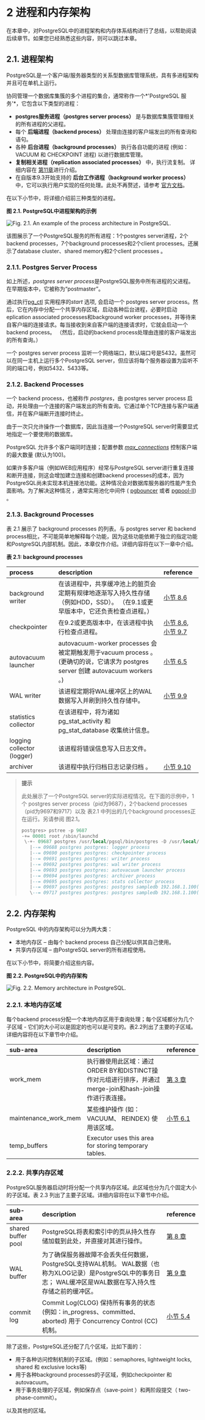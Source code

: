 # 2  进程和内存架构

在本章中，对PostgreSQL中的进程架构和内存体系结构进行了总结，以帮助阅读后续章节。如果您已经熟悉这些内容，则可以跳过本章。

## 2.1. 进程架构

PostgreSQL是一个客户端/服务器类型的关系型数据库管理系统，具有多进程架构并且可在单机上运行。

协同管理一个数据库集簇的多个进程的集合，通常称作一个*'PostgreSQL 服务'*，它包含以下类型的进程：

- **postgres服务进程（postgres server process）** 是与数据库集簇管理相关的所有进程的父进程。
- 每个 **后端进程（backend process）** 处理由连接的客户端发出的所有查询和语句。
- 各种 **后台进程（background processes）** 执行各自功能的进程 (例如：VACUUM 和 CHECKPOINT 进程) 以进行数据库管理。
-  **复制相关进程（replication associated processes）** 中，执行流复制。 详细内容在 [第11章](http://www.interdb.jp/pg/pgsql11.html)进行介绍。
- 在自版本9.3开始支持的 **后台工作进程（background worker process）** 中，它可以执行用户实现的任何处理。此处不再赘述，请参考 [官方文档](http://www.postgresql.org/docs/current/static/bgworker.html)。

在以下小节中，将详细介绍前三种类型的进程。

**图 2.1. PostgreSQL中进程架构的示例**

![Fig. 2.1. An example of the process architecture in PostgreSQL.](images/fig-2-01.png)

该图展示了一个PostgreSQL服务的所有进程：1个postgres server进程，2个backend processes，7个background processes和2个client processes。还展示了database cluster、shared memory和2个client processes 。

### 2.1.1. Postgres Server Process

如上所述，*postgres server process*是PostgreSQL服务中所有进程的父进程。在早期版本中，它被称为“postmaster”。

通过执行[pg_ctl](http://www.postgresql.org/docs/current/static/app-pg-ctl.html) 实用程序的*start* 选项, 会启动一个 postgres server process。然后，它在内存中分配一个共享内存区域，启动各种后台进程，必要时启动eplication associated processes和background worker processes，并等待来自客户端的连接请求。每当接收到来自客户端的连接请求时，它就会启动一个backend process。 （然后，启动的backend process处理由连接的客户端发出的所有查询。）

一个 postgres server process 监听一个网络端口，默认端口号是5432。虽然可以在同一主机上运行多个PostgreSQL server，但应该将每个服务器设置为监听不同的端口号，例如5432、5433等。

### 2.1.2. Backend Processes

一个 backend process，也被称作 *postgres*，由 postgres server process 启动，并处理由一个连接的客户端发出的所有查询。它通过单个TCP连接与客户端通信，并在客户端断开连接时终止。

由于一次只允许操作一个数据库，因此当连接一个PostgreSQL server时需要显式地指定一个要使用的数据库。

PostgreSQL 允许多个客户端同时连接；配置参数 *[max_connections](http://www.postgresql.org/docs/current/static/runtime-config-connection.html#GUC-MAX-CONNECTIONS)* 控制客户端的最大数量 (默认为100)。

如果许多客户端（例如WEB应用程序）经常与PostgreSQL server进行重复连接和断开连接，则这会增加建立连接和创建backend processes的成本，因为PostgreSQL尚未实现本机连接池功能。这种情况会对数据库服务器的性能产生负面影响。为了解决这种情况 ，通常实用池化中间件 ( [pgbouncer](https://pgbouncer.github.io/) 或者 [pgpool-II](http://www.pgpool.net/mediawiki/index.php/Main_Page)) 。

### 2.1.3. Background Processes

表 2.1 展示了 background processes 的列表。与 postgres server 和 backend process相比，不可能简单地解释每个功能，因为这些功能依赖于独立的指定功能和PostgreSQL内部机制。因此，本章仅作介绍。详细内容将在以下一章中介绍。

**表 2.1: background processes**

| process                    | description                                                  | reference                                                    |
| :------------------------- | :----------------------------------------------------------- | :----------------------------------------------------------- |
| background writer          | 在该进程中，共享缓冲池上的脏页会定期有规律地逐渐写入持久性存储（例如HDD，SSD）。 （在9.1或更早版本中，它还负责检查点进程。） | [小节 8.6](http://www.interdb.jp/pg/pgsql08.html#_8.6.)      |
| checkpointer               | 在9.2或更高版本中，在该进程中执行检查点进程。                | [小节 8.6](http://www.interdb.jp/pg/pgsql08.html#_8.6.), [小节 9.7](http://www.interdb.jp/pg/pgsql09.html#_9.7.) |
| autovacuum launcher        | autovacuum-worker processes 会被定期触发用于vacuum process 。 (更确切的说，它请求为 postgres server 创建 autovacuum workers 。) | [小节 6.5](http://www.interdb.jp/pg/pgsql06.html#_6.5.)      |
| WAL writer                 | 该进程定期将WAL缓冲区上的WAL数据写入并刷到持久性存储中。     | [小节 9.9](http://www.interdb.jp/pg/pgsql09.html#_9.9.)      |
| statistics collector       | 在该进程中，将为诸如 pg_stat_activity 和pg_stat_database 收集统计信息。 |                                                              |
| logging collector (logger) | 该进程将错误信息写入日志文件。                               |                                                              |
| archiver                   | 该进程中执行归档日志记录归档 。                              | [小节 9.10](http://www.interdb.jp/pg/pgsql09.html#_9.10.)    |

> **提示**
>
> 此处展示了一个PostgreSQL server的实际进程情况。在下面的示例中，1个 postgres server process（pid为9687），2个backend processes（pid为9697和9717）以及 表2.1 中列出的几个background processes正在运行。另请参阅 图2.1。
>
> ```sql
> postgres> pstree -p 9687
> -+= 00001 root /sbin/launchd
>  \-+- 09687 postgres /usr/local/pgsql/bin/postgres -D /usr/local/pgsql/data
>    |--= 09688 postgres postgres: logger process     
>    |--= 09690 postgres postgres: checkpointer process     
>    |--= 09691 postgres postgres: writer process     
>    |--= 09692 postgres postgres: wal writer process     
>    |--= 09693 postgres postgres: autovacuum launcher process     
>    |--= 09694 postgres postgres: archiver process     
>    |--= 09695 postgres postgres: stats collector process     
>    |--= 09697 postgres postgres: postgres sampledb 192.168.1.100(54924) idle  
>    \--= 09717 postgres postgres: postgres sampledb 192.168.1.100(54964) idle in transaction  
> ```

## 2.2. 内存架构

 PostgreSQL 中的内存架构可以分为两大类：

- 本地内存区 – 由每个 backend process 自己分配以供其自己使用。
- 共享内存区域 – 由PostgreSQL server的所有进程使用。

在以下小节中，将简要介绍这些内容。

**图 2.2.  PostgreSQL中的内存架构**

![Fig. 2.2. Memory architecture in PostgreSQL.](images/fig-2-02.png)

### 2.2.1. 本地内存区域

每个backend process分配一个本地内存区用于查询处理；每个区域都分为几个子区域 - 它们的大小可以是固定的也可以是可变的。表2.2列出了主要的子区域。详细内容将在以下章节中介绍。

| sub-area             | description                                                  | reference                                               |
| :------------------- | :----------------------------------------------------------- | :------------------------------------------------------ |
| work_mem             | 执行器使用此区域：通过ORDER BY和DISTINCT操作对元组进行排序，并通过merge-join和hash-join操作进行表连接。 | [第 3 章](http://www.interdb.jp/pg/pgsql03.html)        |
| maintenance_work_mem | 某些维护操作 (如： VACUUM、 REINDEX) 使用该区域。            | [小节 6.1](http://www.interdb.jp/pg/pgsql06.html#_6.1.) |
| temp_buffers         | Executor uses this area for storing temporary tables.        |                                                         |

### 2.2.2. 共享内存区域

PostgreSQL服务器启动时将分配一个共享内存区域。此区域也分为几个固定大小的子区域。表 2.3 列出了主要子区域。详细内容将在以下章节中介绍。

| sub-area           | description                                                  | reference                                               |
| :----------------- | :----------------------------------------------------------- | :------------------------------------------------------ |
| shared buffer pool | PostgreSQL将表和索引中的页从持久性存储加载到此处，并直接对其进行操作。 | [第 8 章](http://www.interdb.jp/pg/pgsql08.html)        |
| WAL buffer         | 为了确保服务器故障不会丢失任何数据，PostgreSQL支持WAL机制。 WAL数据（也称为XLOG记录）是PostgreSQL中的事务日志； WAL缓冲区是WAL数据在写入持久性存储之前的缓冲区。 | [第 9 章](http://www.interdb.jp/pg/pgsql09.html)        |
| commit log         | Commit Log(CLOG) 保持所有事务的状态 (例如：in_progress、committed、aborted) 用于 Concurrency Control (CC) 机制。 | [小节 5.4](http://www.interdb.jp/pg/pgsql05.html#_5.4.) |

除了这些，PostgreSQL还分配了几个区域，比如下面的：

- 用于各种访问控制机制的子区域。(例如：semaphores, lightweight locks, shared 和 exclusive locks等)
- 用于各种background processes的子区域，例如checkpointer 和 autovacuum。
- 用于事务处理的子区域，例如保存点（save-point ）和两阶段提交（ two-phase-commit）。

以及其他的区域。